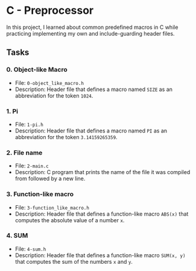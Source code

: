 # C - Preprocessor

In this project, I learned about common predefined macros in C while practicing implementing my own and include-guarding header files.

## Tasks

### 0. Object-like Macro

- File: `0-object_like_macro.h`
- Description: Header file that defines a macro named `SIZE` as an abbreviation for the token `1024`.

### 1. Pi

- File: `1-pi.h`
- Description: Header file that defines a macro named `PI` as an abbreviation for the token `3.14159265359`.

### 2. File name

- File: `2-main.c`
- Description: C program that prints the name of the file it was compiled from followed by a new line.

### 3. Function-like macro

- File: `3-function_like_macro.h`
- Description: Header file that defines a function-like macro `ABS(x)` that computes the absolute value of a number `x`.

### 4. SUM

- File: `4-sum.h`
- Description: Header file that defines a function-like macro `SUM(x, y)` that computes the sum of the numbers `x` and `y`.

